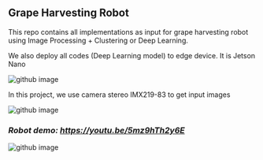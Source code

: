 ## Grape Harvesting Robot

This repo contains all implementations as input for grape harvesting robot using Image Processing + Clustering or Deep Learning.

We also deploy all codes (Deep Learning model) to edge device. It is Jetson Nano

![github image](https://github.com/huynhloc04/LVTN/blob/main/images/JetsonNano.jpg)

In this project, we use camera stereo IMX219-83 to get input images

![github image](https://github.com/huynhloc04/LVTN/blob/main/images/stereo_camera.jpg)

### ***Robot demo:*** *https://youtu.be/5mz9hTh2y6E*

![github image](https://github.com/huynhloc04/LVTN/blob/main/images/Grape_Robot.jpg)


